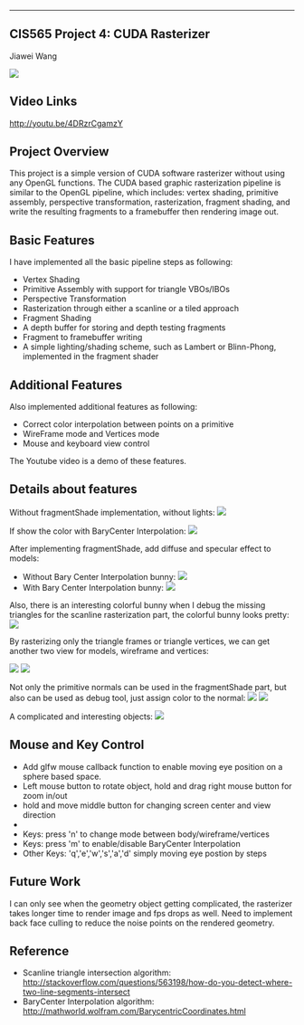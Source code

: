 -------------------------------------------------------------------------------
CIS565 Project 4: CUDA Rasterizer
-------------------------------------------------------------------------------
Jiawei Wang

![](baryCenterInterpolation.jpg)

Video Links
--------------
http://youtu.be/4DRzrCgamzY


Project Overview
---------------
  This project is a simple version of CUDA software rasterizer without using any OpenGL functions. The CUDA based graphic rasterization pipeline is similar to the OpenGL pipeline, which includes: vertex shading, primitive assembly, perspective transformation, rasterization, fragment shading, and write the resulting fragments to a framebuffer then rendering image out. 

Basic Features
---------------
  I have implemented all the basic pipeline steps as following:
  - Vertex Shading
  - Primitive Assembly with support for triangle VBOs/IBOs
  - Perspective Transformation
  - Rasterization through either a scanline or a tiled approach
  - Fragment Shading
  - A depth buffer for storing and depth testing fragments
  - Fragment to framebuffer writing
  - A simple lighting/shading scheme, such as Lambert or Blinn-Phong, implemented in the fragment shader

Additional Features
---------------------
Also implemented additional features as following:
  - Correct color interpolation between points on a primitive
  - WireFrame mode and Vertices mode
  - Mouse and keyboard view control
  
The Youtube video is a demo of these features.

Details about features
------------------------
Without fragmentShade implementation, without lights:
![](without_shader_withoutBC.jpg)

If show the color with BaryCenter Interpolation:
![](without_shader_withBC.jpg)

After implementing fragmentShade, add diffuse and specular effect to models:
 - Without Bary Center Interpolation bunny:
  ![](without_BC.jpg)
 - With Bary Center Interpolation bunny:
  ![](with_BC.jpg)
  
Also, there is an interesting colorful bunny when I debug the missing triangles for the scanline rasterization part, the colorful bunny looks pretty:
![](bunny_colorful.jpg)

By rasterizing only the triangle frames or triangle vertices, we can get another two view for models, wireframe and vertices:

![](cow_line.jpg)
![](bunny_vertices.jpg)

Not only the primitive normals can be used in the fragmentShade part, but also can be used as debug tool, just assign color to the normal:
![](normal_as_color.jpg)
![](normal_test_code.jpg)

A complicated and interesting objects:
![](fairyforest2.jpg)

Mouse and Key Control
---------------------
 - Add glfw mouse callback function to enable moving eye position on a sphere based space.
 - Left mouse button to rotate object, hold and drag right mouse button for zoom in/out
 - hold and move middle button for changing screen center and view direction
 - 
 - Keys: press 'n' to change mode between body/wireframe/vertices
 - Keys: press 'm' to enable/disable BaryCenter Interpolation
 - Other Keys: 'q','e','w','s','a','d' simply moving eye postion by steps

Future Work
-------------
I can only see when the geometry object getting complicated, the rasterizer takes longer time to render image and fps drops as well. Need to implement back face culling to reduce the noise points on the rendered geometry.

Reference
--------------
 - Scanline triangle intersection algorithm: http://stackoverflow.com/questions/563198/how-do-you-detect-where-two-line-segments-intersect
 - BaryCenter Interpolation algorithm:
http://mathworld.wolfram.com/BarycentricCoordinates.html




